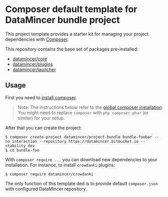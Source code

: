 # Composer default template for DataMincer bundle project

This project template provides a starter kit for managing your project
dependencies with [Composer](https://getcomposer.org/).

This repository contains the base set of packages pre-installed:

* [datamincer/core](https://bitbucket.org/datamincer/core/src/master/)
* [datamincer/plugins](https://bitbucket.org/datamincer/plugins/src/master/)
* [datamincer/launcher](https://bitbucket.org/datamincer/launcher/src/master/)

## Usage

First you need to [install composer](https://getcomposer.org/doc/00-intro.md#installation-linux-unix-osx).

> Note: The instructions below refer to the [global composer installation](https://getcomposer.org/doc/00-intro.md#globally).
You might need to replace `composer` with `php composer.phar` (or similar) 
for your setup.

After that you can create the project:

```
$ composer create-project datamincer/project-bundle bundle-foobar --no-interaction --repository https://datamincer.bitbucket.io --stability dev
$ cd bundle-foo
```

With `composer require ...` you can download new dependencies to your 
installation. For instance, to install `crowdanki` plugins: 

```
$ composer require datamincer/crowdanki
```

The only function of this template ded is to provide default `composer.json` with configured DataMincer repository.


